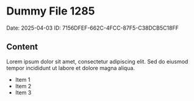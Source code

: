 # Dummy File 1285

Date: 2025-04-03
ID: 7156DFEF-662C-4FCC-87F5-C38DCB5C18FF

## Content

Lorem ipsum dolor sit amet, consectetur adipiscing elit.
Sed do eiusmod tempor incididunt ut labore et dolore magna aliqua.

* Item 1
* Item 2
* Item 3

